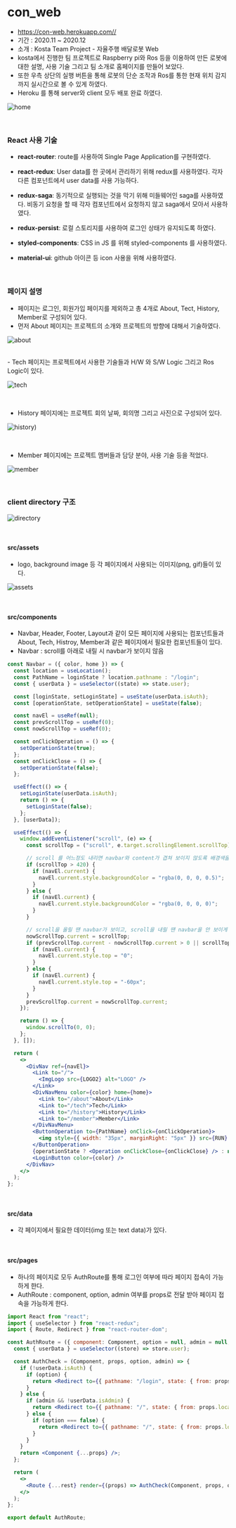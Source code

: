 # con_web

- https://con-web.herokuapp.com//
- 기간 : 2020.11 ~ 2020.12
- 소개 : Kosta Team Project - 자율주행 배달로봇 Web
  <br />
- kosta에서 진행한 팀 프로젝트로 Raspberry pi와 Ros 등을 이용하여 만든 로봇에 대한 설명, 사용 기술 그리고 팀 소개로 홈페이지를 만들어 보았다.
- 또한 우측 상단의 실행 버튼을 통해 로봇의 단순 조작과 Ros를 통한 현재 위치 감지까지 실시간으로 볼 수 있게 하였다.
- Heroku 를 통해 server와 client 모두 배포 완료 하였다.

![home](https://user-images.githubusercontent.com/48481448/102854508-02d81280-4466-11eb-8484-8fadbbfc0f17.png)

<br />

### React 사용 기술

- **react-router**: route를 사용하여 Single Page Application를 구현하였다.
- **react-redux**: User data를 한 곳에서 관리하기 위해 redux를 사용하였다. 각자 다른 컴포넌트에서 user data를 사용 가능하다.
- **redux-saga**: 동기적으로 실행되는 것을 막기 위해 미들웨어인 saga를 사용하였다. 비동기 요청을 할 때 각자 컴포넌트에서 요청하지 않고 saga에서 모아서 사용하였다.
- **redux-persist**: 로컬 스토리지를 사용하여 로그인 상태가 유지되도록 하였다.
- **styled-components**: CSS in JS 를 위해 styled-components 를 사용하였다.
- **material-ui**: github 아이콘 등 icon 사용을 위해 사용하였다.

  <br />

### 페이지 설명

- 페이지는 로그인, 회원가입 페이지를 제외하고 총 4개로 About, Tect, History, Member로 구성되어 있다.
  <br />
- 먼저 About 페이지는 프로젝트의 소개와 프로젝트의 방향에 대해서 기술하였다.

![about](https://user-images.githubusercontent.com/48481448/102862703-d5df2c00-4474-11eb-972d-2a137ceb990e.png)

<br />
- Tech 페이지는 프로젝트에서 사용한 기술들과 H/W 와 S/W Logic 그리고 Ros Logic이 있다.

![tech](https://user-images.githubusercontent.com/48481448/102862603-b0522280-4474-11eb-8a9e-9cc6737e5400.png)

<br />

- History 페이지에는 프로젝트 회의 날짜, 회의명 그리고 사진으로 구성되어 있다.

![history](https://user-images.githubusercontent.com/48481448/102863114-7afa0480-4475-11eb-9a3f-5e37d8c4a58f.png))

<br />

- Member 페이지에는 프로젝트 멤버들과 담당 분야, 사용 기술 등을 적었다.

![member](https://user-images.githubusercontent.com/48481448/102863175-8cdba780-4475-11eb-82db-002bfbf68810.png)

<br />

### client directory 구조

![directory](https://user-images.githubusercontent.com/48481448/102853855-7f69f180-4464-11eb-8ab6-454207492e8c.png)

<br />

#### src/assets

- logo, background image 등 각 페이지에서 사용되는 이미지(png, gif)들이 있다.

![assets](https://user-images.githubusercontent.com/48481448/102863287-b4cb0b00-4475-11eb-9615-a5f8573fedf6.png)

<br />

#### src/components

- Navbar, Header, Footer, Layout과 같이 모든 페이지에 사용되는 컴포넌트들과 About, Tech, Histroy, Member과 같은 페이지에서 필요한 컴포넌트들이 있다.
  <br />
- Navbar : scroll를 아래로 내릴 시 navbar가 보이지 않음

```jsx
const Navbar = ({ color, home }) => {
  const location = useLocation();
  const PathName = loginState ? location.pathname : "/login";
  const { userData } = useSelector((state) => state.user);

  const [loginState, setLoginState] = useState(userData.isAuth);
  const [operationState, setOperationState] = useState(false);

  const navEl = useRef(null);
  const prevScrollTop = useRef(0);
  const nowScrollTop = useRef(0);

  const onClickOperation = () => {
    setOperationState(true);
  };
  const onClickClose = () => {
    setOperationState(false);
  };

  useEffect(() => {
    setLoginState(userData.isAuth);
    return () => {
      setLoginState(false);
    };
  }, [userData]);

  useEffect(() => {
    window.addEventListener("scroll", (e) => {
      const scrollTop = ("scroll", e.target.scrollingElement.scrollTop);

      // scroll 를 어느정도 내리면 navbar와 content가 겹쳐 보이지 않도록 배경색을 조정
      if (scrollTop > 420) {
        if (navEl.current) {
          navEl.current.style.backgroundColor = "rgba(0, 0, 0, 0.5)";
        }
      } else {
        if (navEl.current) {
          navEl.current.style.backgroundColor = "rgba(0, 0, 0, 0)";
        }
      }

      // scroll을 올릴 땐 navbar가 보이고, scroll을 내릴 땐 navbar을 안 보이게 함
      nowScrollTop.current = scrollTop;
      if (prevScrollTop.current - nowScrollTop.current > 0 || scrollTop === 0) {
        if (navEl.current) {
          navEl.current.style.top = "0";
        }
      } else {
        if (navEl.current) {
          navEl.current.style.top = "-60px";
        }
      }
      prevScrollTop.current = nowScrollTop.current;
    });

    return () => {
      window.scrollTo(0, 0);
    };
  }, []);

  return (
    <>
      <DivNav ref={navEl}>
        <Link to="/">
          <ImgLogo src={LOGO2} alt="LOGO" />
        </Link>
        <DivNavMenu color={color} home={home}>
          <Link to="/about">About</Link>
          <Link to="/tech">Tech</Link>
          <Link to="/history">History</Link>
          <Link to="/member">Member</Link>
        </DivNavMenu>
        <ButtonOperation to={PathName} onClick={onClickOperation}>
          <img style={{ width: "35px", marginRight: "5px" }} src={RUN} alt="RUN" />
        </ButtonOperation>
        {operationState ? <Operation onClickClose={onClickClose} /> : null}
        <LoginButton color={color} />
      </DivNav>
    </>
  );
};
```

<br />

#### src/data

- 각 페이지에서 필요한 데이터(img 또는 text data)가 있다.

<br />

#### src/pages

- 하나의 페이지로 모두 AuthRoute를 통해 로그인 여부에 따라 페이지 접속이 가능하게 한다.
  <br />
- AuthRoute : component, option, admin 여부를 props로 전달 받아 페이지 접속을 가능하게 한다.

```jsx
import React from "react";
import { useSelector } from "react-redux";
import { Route, Redirect } from "react-router-dom";

const AuthRoute = ({ component: Component, option = null, admin = null, ...rest }) => {
  const { userData } = useSelector((store) => store.user);

  const AuthCheck = (Component, props, option, admin) => {
    if (!userData.isAuth) {
      if (option) {
        return <Redirect to={{ pathname: "/login", state: { from: props.location } }} />;
      }
    } else {
      if (admin && !userData.isAdmin) {
        return <Redirect to={{ pathname: "/", state: { from: props.location } }} />;
      } else {
        if (option === false) {
          return <Redirect to={{ pathname: "/", state: { from: props.location } }} />;
        }
      }
    }
    return <Component {...props} />;
  };

  return (
    <>
      <Route {...rest} render={(props) => AuthCheck(Component, props, option, admin)} />
    </>
  );
};

export default AuthRoute;
```
